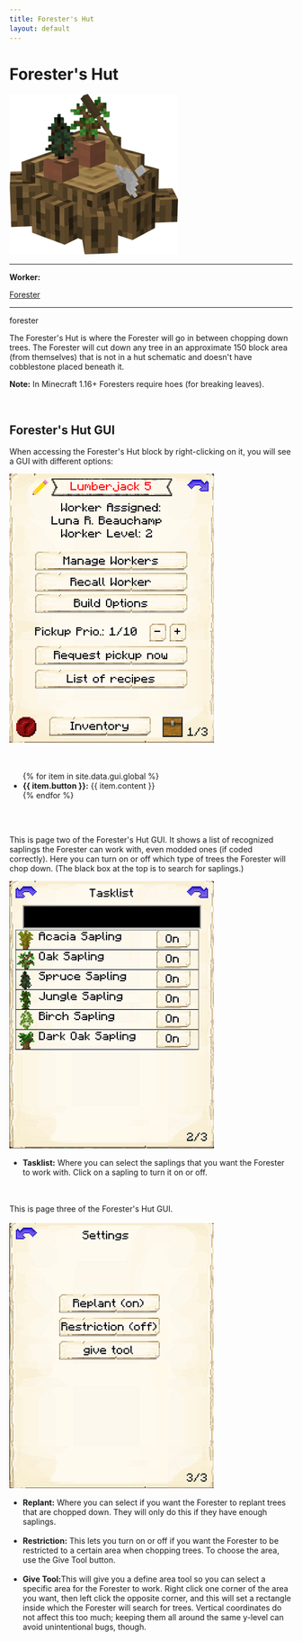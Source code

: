 ```yaml
---
title: Forester's Hut
layout: default
---
```

# Forester's Hut

<div class="infobox box text-center">
    <img src="../../assets/images/buildings/forester.png" alt="Forester's Hut" />
    <hr />
    <div class="row section-text text-left">
        <div class="col">
        <p><strong>Worker:</strong></p>
        </div>
        <div class="col">
        <p><a href="../workers/forester">Forester</a></p>
        </div>
    </div>
    <hr />
    <recipe>forester</recipe>
</div>

The Forester's Hut is where the Forester will go in between chopping down trees. The Forester will cut down any tree in an approximate 150 block area (from themselves) that is not in a hut schematic and doesn't have cobblestone placed beneath it.

**Note:** In Minecraft 1.16+ Foresters require hoes (for breaking leaves).

<br>

## Forester's Hut GUI

When accessing the Forester's Hut block by right-clicking on it, you will see a GUI with different options:

<div class="row">
  <div class="col-sm-12 col-md">
    <img src="../../assets/images/gui/forestergui1.png" class="img-fluid mx-auto" alt="Forester's Hut GUI">
  </div>
  <div class="col-sm-12 col-md"><br>
    <br>
    <ul>
      {% for item in site.data.gui.global %}
        <li><strong>{{ item.button }}:</strong> {{ item.content }}</li>
      {% endfor %}
    </ul>
  </div>
</div>  
<br> <br>

This is page two of the Forester's Hut GUI. It shows a list of recognized saplings the Forester can work with, even modded ones (if coded correctly). Here you can turn on or off which type of trees the Forester will chop down. (The black box at the top is to search for saplings.)

<div class="row">
  <div class="col-sm-12 col-md">
    <img src="../../assets/images/gui/forestergui2.png" class="img-fluid mx-auto" alt="Forester's Hut GUI 2">
  </div>
  <div class="col-sm-12 col-md">
    <ul>
      <li><strong>Tasklist:</strong> Where you can select the saplings that you want the Forester to work with. Click on a sapling to turn it on or off.</li><br>
    </ul>
  </div>
</div>
<br>
This is page three of the Forester's Hut GUI. 
<br><br>
<div class="row">
  <div class="col-sm-12 col-md">
    <img src="../../assets/images/gui/forestergui3.png" class="img-fluid mx-auto" alt="Forester's Hut GUI 3">
  </div>
  <div class="col-sm-12 col-md">
    <ul>
      <li><strong>Replant:</strong> Where you can select if you want the Forester to replant trees that are chopped down. They will only do this if they have enough saplings.</li><br>
      <li><strong>Restriction:</strong> This lets you turn on or off if you want the Forester to be restricted to a certain area when chopping trees. To choose the area, use the Give Tool button.</li><br>
      <li><strong>Give Tool:</strong>This will give you a define area tool so you can select a specific area for the Forester to work. Right click one corner of the area you want, then left click the opposite corner, and this will set a rectangle inside which the Forester will search for trees. Vertical coordinates do not affect this too much; keeping them all around the same y-level can avoid unintentional bugs, though.</li>
    </ul>
  </div>
</div>
<br>
